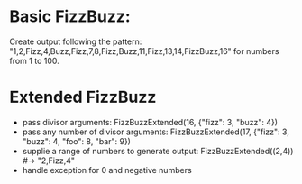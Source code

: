 # Basic FizzBuzz:

Create output following the pattern:
"1,2,Fizz,4,Buzz,Fizz,7,8,Fizz,Buzz,11,Fizz,13,14,FizzBuzz,16" for numbers from 1 to 100.


# Extended FizzBuzz

- pass divisor arguments: FizzBuzzExtended(16, {"fizz": 3, "buzz": 4})
- pass any number of divisor arguments: FizzBuzzExtended(17, {"fizz": 3, "buzz": 4, "foo": 8, "bar": 9})
- supplie a range of numbers to generate output: FizzBuzzExtended((2,4)) #-> "2,Fizz,4"
- handle exception for 0 and negative numbers